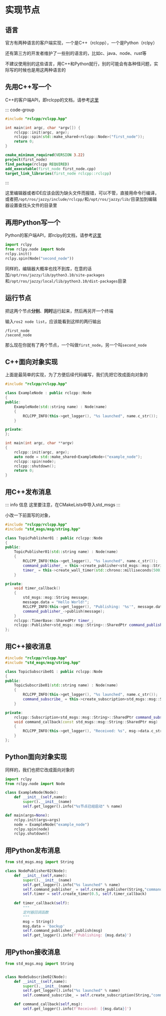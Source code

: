 # 实现节点

## 语言
官方有两种语言的客户端实现，一个是C++（rclcpp），一个是Python（rclpy）

还有第三方的开发者维护了一些别的语言的，比如c、java、node、rust等

不建议使用别的这些语言，用C++和Python就行，别的可能会有各种怪问题，实际写的时候也是用这两种语言的

## 先用C++写一个
C++的客户端API，即rclcpp的文档，请参考[这里](https://docs.ros2.org/latest/api/rclcpp/)

::: code-group
``` cpp [first-node.cpp] {4-5}
#include "rclcpp/rclcpp.hpp"

int main(int argc, char *argv[]) {
    rclcpp::init(argc, argv);
    rclcpp::spin(std::make_shared<rclcpp::Node>("first_node"));
    return 0;
}
```
``` cmake [CMakeLists.txt] {3,5}
cmake_minimum_required(VERSION 3.22)
project(first_node)
find_package(rclcpp REQUIRED)
add_executable(first_node first_node.cpp)
target_link_libraries(first_node rclcpp::rclcpp)
```
:::

这里编辑器或者IDE应该会因为缺头文件而报错，可以不管，直接用命令行编译，或者把`/opt/ros/jazzy/include/rclcpp/`和`/opt/ros/jazzy/lib/`目录加到编辑器设置查找头文件的目录里


## 再用Python写一个
Python的客户端API，即rclpy的文档，请参考[这里](https://docs.ros2.org/latest/api/rclpy/)

``` python {3-4}
import rclpy
from rclpy.node import Node
rclpy.init()
rclpy.spin(Node("second_node"))
```

同样的，编辑器大概率也找不到库，在意的话加`/opt/ros/jazzy/lib/python3.10/site-packages`和`/opt/ros/jazzy/local/lib/python3.10/dist-packages`目录

## 运行节点
把这两个节点**分别**、**同时**运行起来，然后再另开一个终端

输入`ros2 node list`，应该能看到这样的两行输出

```
/first_node
/second_node
```

那么现在你就有了两个节点，一个叫做`first_node`，另一个叫`second_node`

## C++面向对象实现
上面是最简单的实现，为了方便后续代码编写，我们先把它改成面向对象的

``` cpp
#include "rclcpp/rclcpp.hpp"

class ExampleNode : public rclcpp::Node
{
public:
    ExampleNode(std::string name) : Node(name)
    {
        RCLCPP_INFO(this->get_logger(), "%s launched", name.c_str());
    }

private:
};

int main(int argc, char **argv)
{
    rclcpp::init(argc, argv);
    auto node = std::make_shared<ExampleNode>("example_node");
    rclcpp::spin(node);
    rclcpp::shutdown();
    return 0;
}
```

## 用C++发布消息
::: info 信息
这里要注意，在CMakeLists中导入std_msgs
:::

小改一下前面写的对象，

``` cpp {10-11,15-21}
#include "rclcpp/rclcpp.hpp"
#include "std_msgs/msg/string.hpp"

class TopicPublisher01 : public rclcpp::Node
{
public:
    TopicPublisher01(std::string name) : Node(name)
    {
        RCLCPP_INFO(this->get_logger(), "%s launched", name.c_str());
        command_publisher_ = this->create_publisher<std_msgs::msg::String>("command", 10);
        timer_ = this->create_wall_timer(std::chrono::milliseconds(500), std::bind(&TopicPublisher01::timer_callback, this));
    }

private:
    void timer_callback()
    {
        std_msgs::msg::String message;
        message.data = "Hello World!";
        RCLCPP_INFO(this->get_logger(), "Publishing: '%s'", message.data.c_str());
        command_publisher_->publish(message);
    }
    rclcpp::TimerBase::SharedPtr timer_;
    rclcpp::Publisher<std_msgs::msg::String>::SharedPtr command_publisher_;
};
```

## 用C++接收消息
``` cpp {14-18}
#include "rclcpp/rclcpp.hpp"
#include "std_msgs/msg/string.hpp"

class TopicSubscribe01 : public rclcpp::Node
{
public:
    TopicSubscribe01(std::string name) : Node(name)
    {
        RCLCPP_INFO(this->get_logger(), "%s launched", name.c_str());
        command_subscribe_ = this->create_subscription<std_msgs::msg::String>("command", 10, std::bind(&TopicSubscribe01::command_callback, this, std::placeholders::_1));
    }

private:
    rclcpp::Subscription<std_msgs::msg::String>::SharedPtr command_subscribe_;
    void command_callback(const std_msgs::msg::String::SharedPtr msg)
    {
        RCLCPP_INFO(this->get_logger(), "Received: %s", msg->data.c_str());
    }
};
```

## Python面向对象实现
同样的，我们也把它改成面向对象的

``` python
import rclpy
from rclpy.node import Node

class ExampleNode(Node):
    def __init__(self,name):
        super().__init__(name)
        self.get_logger().info("%s节点已经启动" % name)

def main(args=None):
    rclpy.init(args=args)
    node = ExampleNode("example_node")
    rclpy.spin(node)
    rclpy.shutdown()
```


## 用Python发布消息
``` python
from std_msgs.msg import String

class NodePublisher02(Node):
    def __init__(self,name):
        super().__init__(name)
        self.get_logger().info("%s launched" % name)
        self.command_publisher_ = self.create_publisher(String,"command", 10) 
        self.timer = self.create_timer(0.5, self.timer_callback)
    
    def timer_callback(self):
        """
        定时器回调函数
        """
        msg = String()
        msg.data = 'backup'
        self.command_publisher_.publish(msg) 
        self.get_logger().info(f'Publishing: {msg.data}')
```

## 用Python接收消息
``` python
from std_msgs.msg import String


class NodeSubscribe02(Node):
    def __init__(self,name):
        super().__init__(name)
        self.get_logger().info("%s launched" % name)
        self.command_subscribe_ = self.create_subscription(String,"command",self.command_callback,10)

    def command_callback(self,msg):
        self.get_logger().info(f'Received: [{msg.data}]')
```
